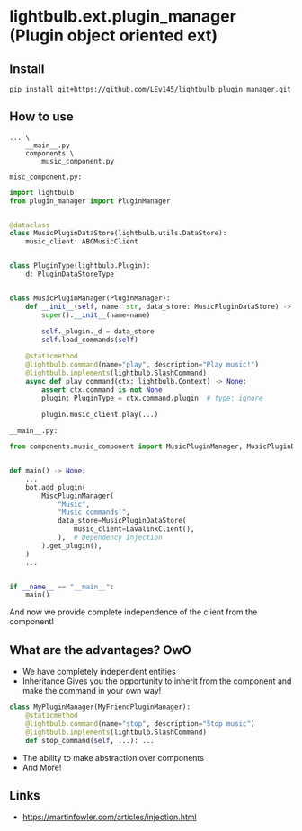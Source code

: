 # lightbulb.ext.plugin_manager  (Plugin object oriented ext)


## Install

```
pip install git+https://github.com/LEv145/lightbulb_plugin_manager.git
```


## How to use
```
... \
    __main__.py
    components \ 
        music_component.py
```

`misc_component.py:`
```py
import lightbulb
from plugin_manager import PluginManager


@dataclass
class MusicPluginDataStore(lightbulb.utils.DataStore):
    music_client: ABCMusicClient


class PluginType(lightbulb.Plugin):
    d: PluginDataStoreType


class MusicPluginManager(PluginManager):
    def __init__(self, name: str, data_store: MusicPluginDataStore) -> None:
        super().__init__(name=name)
        
        self._plugin._d = data_store
        self.load_commands(self)

    @staticmethod
    @lightbulb.command(name="play", description="Play music!")
    @lightbulb.implements(lightbulb.SlashCommand)
    async def play_command(ctx: lightbulb.Context) -> None:
        assert ctx.command is not None
        plugin: PluginType = ctx.command.plugin  # type: ignore
        
        plugin.music_client.play(...)
```

`__main__.py:`
```py
from components.music_component import MusicPluginManager, MusicPluginDataStore


def main() -> None:
    ...
    bot.add_plugin(
        MiscPluginManager(
            "Music", 
            "Music commands!", 
            data_store=MusicPluginDataStore(
                music_client=LavalinkClient(),
            ),  # Dependency Injection
        ).get_plugin(),
    )
    ...


if __name__ == "__main__":
    main()
```
And now we provide complete independence of the client from the component!


## What are the advantages? OwO

* We have completely independent entities
* Inheritance
Gives you the opportunity to inherit from the component and make the command in your own way!
```py
class MyPluginManager(MyFriendPluginManager):
    @staticmethod
    @lightbulb.command(name="stop", description="Stop music")
    @lightbulb.implements(lightbulb.SlashCommand)
    def stop_command(self, ...): ...
```
* The ability to make abstraction over components
* And More!


## Links
* https://martinfowler.com/articles/injection.html
